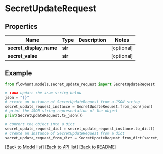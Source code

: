# SecretUpdateRequest


## Properties

Name | Type | Description | Notes
------------ | ------------- | ------------- | -------------
**secret_display_name** | **str** |  | [optional] 
**secret_value** | **str** |  | [optional] 

## Example

```python
from flowhunt.models.secret_update_request import SecretUpdateRequest

# TODO update the JSON string below
json = "{}"
# create an instance of SecretUpdateRequest from a JSON string
secret_update_request_instance = SecretUpdateRequest.from_json(json)
# print the JSON string representation of the object
print(SecretUpdateRequest.to_json())

# convert the object into a dict
secret_update_request_dict = secret_update_request_instance.to_dict()
# create an instance of SecretUpdateRequest from a dict
secret_update_request_from_dict = SecretUpdateRequest.from_dict(secret_update_request_dict)
```
[[Back to Model list]](../README.md#documentation-for-models) [[Back to API list]](../README.md#documentation-for-api-endpoints) [[Back to README]](../README.md)


